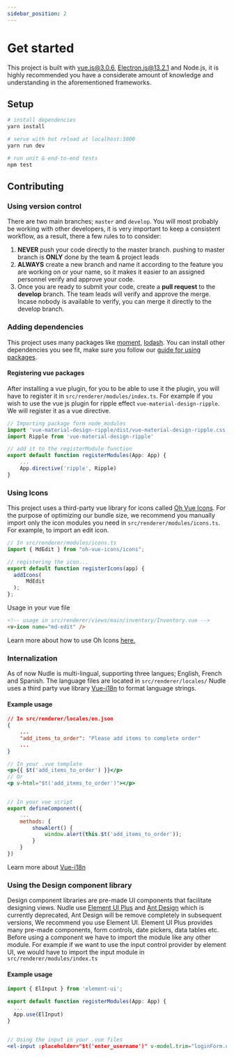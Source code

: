 ```yaml
---
sidebar_position: 2
---
```


# Get started

This project is built with [vue.js@3.0.6](https://vuejs.org), [Electron.js@13.2.1](https://electronjs.org) and 
Node.js, it is highly recommended you have a considerate amount of knowledge and understanding in the aforementioned 
frameworks.

## Setup

``` bash
# install dependencies
yarn install

# serve with hot reload at localhost:3000
yarn run dev

# run unit & end-to-end tests
npm test

```

## Contributing

### Using version control

There are two main branches; `master` and `develop`. You will most probably be working with other developers, it is very important to 
keep a consistent workflow, as a result, there a few rules to to consider:

1. **NEVER** push your code directly to the master branch. pushing to master branch is **ONLY** done by the team & project leads
2. **ALWAYS** create a new branch and name it according to the feature you are working on or your name, so it makes it easier to an assigned personnel verify and approve your code.
3. Once you are ready to submit your code, create a **pull request** to the **develop** branch. The team leads will verify and approve the merge. Incase nobody is available to verify, you can merge it directly to the develop branch.

### Adding dependencies
This project uses many packages like [moment](https://momentjs.com), [lodash](https://lodash.com). You can install other dependencies you see fit, make sure you follow our [guide for using packages](/docs/guide-to-using-packages/).
#### Registering vue packages
After installing a vue plugin, for you to be able to use it the plugin, you will have to register it in `src/renderer/modules/index.ts`. For example if you wish to use the vue js plugin for ripple effect `vue-material-design-ripple`. We will register it as a vue directive.
```javascript
// Importing package form node_modules
import 'vue-material-design-ripple/dist/vue-material-design-ripple.css'
import Ripple from 'vue-material-design-ripple'

// add it to the registerModule function
export default function registerModules(App: App) {
    ...
    App.directive('ripple', Ripple)
}
```

### Using Icons
This project uses a third-party vue library for icons called [Oh Vue Icons](https://oh-vue-icons.js.org/). For the purpose of optimizing our bundle size, we recommend you manually import only the icon modules you need in `src/renderer/modules/icons.ts`. For example, to import an edit icon.
```javascript
// In src/renderer/modules/icons.ts
import { MdEdit } from "oh-vue-icons/icons";

// registering the icon...
export default function registerIcons(app) {
  addIcons(
      MdEdit
  );
};
```

Usage in your vue file
```html
<!-- usage in src/renderer/views/main/inventory/Inventory.vue -->
<v-icon name="md-edit" />
```
Learn more about how to use Oh Icons [here.](https://oh-vue-icons.js.org/docs/)


### Internalization
As of now Nudle is multi-lingual, supporting three langues; English, French and Spanish. The language files are located in `src/renderer/locales/`  Nudle uses a third party vue library [Vue-i18n](https://kazupon.github.io/vue-i18n/guide/formatting.html#named-formatting) to format language strings.
#### Example usage
```json
// In src/renderer/locales/en.json
{
    ...
    "add_items_to_order": "Please add items to complete order"
    ...
}
```
```jsx
// In your .vue template
<p>{{ $t('add_items_to_order') }}</p>
// Or
<p v-html="$t('add_items_to_order')"></p>


// In your vue script
export defineComponent({
    ...
    methods: {
        showAlert() {
            window.alert(this.$t('add_items_to_order'));
        }
    }
})
```


Learn more about [Vue-i18n](https://kazupon.github.io/vue-i18n/guide/formatting.html#named-formatting)


### Using the Design component library
Design component libraries are pre-made UI components that facilitate designing views. Nudle use [Element UI Plus](https://element-plus.org/en-US/component/button.html) and [Ant Design](https://next.antdv.com/components/overview) which is currently deprecated, Ant Design will be remove completely in subsequent versions, We recommend you use Element UI. Element UI Plus provides many pre-made components, form controls, date pickers, data tables etc.
Before using a component we have to import the module like any other module. For example if we want to use the input control provider by element UI, we would have to import the input module in `src/renderer/modules/index.ts`
#### Example usage
```jsx
import { ElInput } from 'element-ui';

export default function registerModules(App: App) {
  ...
  App.use(ElInput)
}


// Using the input in your .vue files
<el-input :placeholder="$t('enter_username')" v-model.trim="loginForm.username"></el-input>

```